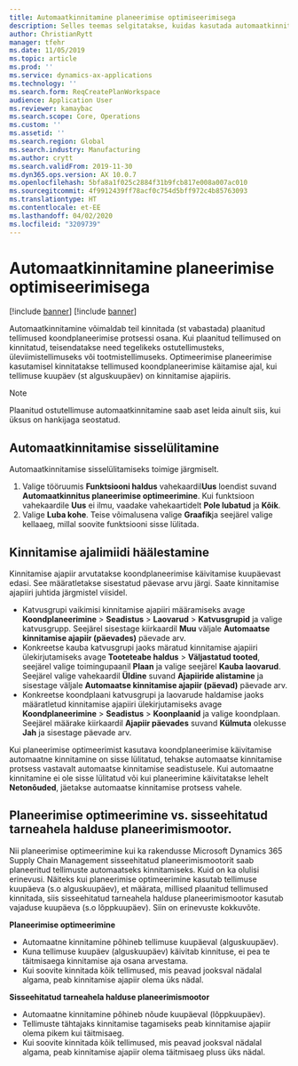 ```yaml
---
title: Automaatkinnitamine planeerimise optimiseerimisega
description: Selles teemas selgitatakse, kuidas kasutada automaatkinnitamist koos planeerimise optimeerimisega.
author: ChristianRytt
manager: tfehr
ms.date: 11/05/2019
ms.topic: article
ms.prod: ''
ms.service: dynamics-ax-applications
ms.technology: ''
ms.search.form: ReqCreatePlanWorkspace
audience: Application User
ms.reviewer: kamaybac
ms.search.scope: Core, Operations
ms.custom: ''
ms.assetid: ''
ms.search.region: Global
ms.search.industry: Manufacturing
ms.author: crytt
ms.search.validFrom: 2019-11-30
ms.dyn365.ops.version: AX 10.0.7
ms.openlocfilehash: 5bfa8a1f025c2884f31b9fcb817e008a007ac010
ms.sourcegitcommit: 4f9912439ff78acf0c754d5bff972c4b85763093
ms.translationtype: HT
ms.contentlocale: et-EE
ms.lasthandoff: 04/02/2020
ms.locfileid: "3209739"
---
```

# <a name="auto-firming-with-planning-optimization"></a>Automaatkinnitamine planeerimise optimiseerimisega

[!include [banner](../../includes/preview-banner.md)]
[!include [banner](../../includes/banner.md)]

Automaatkinnitamine võimaldab teil kinnitada (st vabastada) plaanitud tellimused koondplaneerimise protsessi osana. Kui plaanitud tellimused on kinnitatud, teisendatakse need tegelikeks ostutellimusteks, üleviimistellimuseks või tootmistellimuseks. Optimeerimise planeerimise kasutamisel kinnitatakse tellimused koondplaneerimise käitamise ajal, kui tellimuse kuupäev (st alguskuupäev) on kinnitamise ajapiiris.

> [!NOTE]
> Plaanitud ostutellimuse automaatkinnitamine saab aset leida ainult siis, kui üksus on hankijaga seostatud.

## <a name="turn-on-auto-firming"></a>Automaatkinnitamise sisselülitamine

Automaatkinnitamise sisselülitamiseks toimige järgmiselt.

1. Valige tööruumis **Funktsiooni haldus** vahekaardil**Uus** loendist suvand **Automaatkinnitus planeerimise optimeerimine**. Kui funktsioon vahekaardile **Uus** ei ilmu, vaadake vahekaartidelt **Pole lubatud** ja **Kõik**.
1. Valige **Luba kohe**. Teise võimalusena valige **Graafik**ja seejärel valige kellaaeg, millal soovite funktsiooni sisse lülitada.

## <a name="set-up-the-firming-time-fence"></a>Kinnitamise ajalimiidi häälestamine

Kinnitamise ajapiir arvutatakse koondplaneerimise käivitamise kuupäevast edasi. See määratletakse sisestatud päevase arvu järgi. Saate kinnitamise ajapiiri juhtida järgmistel viisidel.

- Katvusgrupi vaikimisi kinnitamise ajapiiri määramiseks avage **Koondplaneerimine** \> **Seadistus** \> **Laovarud** \> **Katvusgrupid** ja valige katvusgrupp. Seejärel sisestage kiirkaardil **Muu** väljale **Automaatse kinnitamise ajapiir (päevades)** päevade arv.
- Konkreetse kauba katvusgrupi jaoks märatud kinnitamise ajapiiri ülekirjutamiseks avage **Tooteteabe haldus** \> **Väljastatud tooted**, seejärel valige toimingupaanil **Plaan** ja valige seejärel **Kauba laovarud**. Seejärel valige vahekaardil **Üldine** suvand **Ajapiiride alistamine** ja sisestage väljale **Automaatse kinnitamise ajapiir (päevad)** päevade arv.
- Konkreetse koondplaani katvusgrupi ja laovarude haldamise jaoks määratletud kinnitamise ajapiiri ülekirjutamiseks avage **Koondplaneerimine** \> **Seadistus** \> **Koonplaanid** ja valige koondplaan. Seejärel määrake kiirkaardil **Ajapiir päevades** suvand **Külmuta** olekusse **Jah** ja sisestage päevade arv.

Kui planeerimise optimeerimist kasutava koondplaneerimise käivitamise automaatne kinnitamine on sisse lülitatud, tehakse automaatse kinnitamise protsess vastavalt automaatse kinnitamise seadistusele. Kui automaatne kinnitamine ei ole sisse lülitatud või kui planeerimine käivitatakse lehelt **Netonõuded**, jäetakse automaatse kinnitamise protsess vahele.

## <a name="planning-optimization-vs-the-built-in-supply-chain-management-planning-engine"></a>Planeerimise optimeerimine vs. sisseehitatud tarneahela halduse planeerimismootor.

Nii planeerimise optimeerimine kui ka rakendusse Microsoft Dynamics 365 Supply Chain Management sisseehitatud planeerimismootorit saab planeeritud tellimuste automaatseks kinnitamiseks. Kuid on ka olulisi erinevusi. Näiteks kui planeerimise optimeerimine kasutab tellimuse kuupäeva (s.o alguskuupäev), et määrata, millised plaanitud tellimused kinnitada, siis sisseehitatud tarneahela halduse planeerimismootor kasutab vajaduse kuupäeva (s.o lõppkuupäev). Siin on erinevuste kokkuvõte.

**Planeerimise optimeerimine**

- Automaatne kinnitamine põhineb tellimuse kuupäeval (alguskuupäev).
- Kuna tellimuse kuupäev (alguskuupäev) käivitab kinnituse, ei pea te täitmisaega kinnitamise aja osana arvestama.
- Kui soovite kinnitada kõik tellimused, mis peavad jooksval nädalal algama, peab kinnitamise ajapiir olema üks nädal.

**Sisseehitatud tarneahela halduse planeerimismootor**

- Automaatne kinnitamine põhineb nõude kuupäeval (lõppkuupäev).
- Tellimuste tähtajaks kinnitamise tagamiseks peab kinnitamise ajapiir olema pikem kui täitmisaeg.
- Kui soovite kinnitada kõik tellimused, mis peavad jooksval nädalal algama, peab kinnitamise ajapiir olema täitmisaeg pluss üks nädal.
